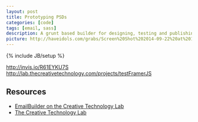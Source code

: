 ```yaml
---
layout: post
title: Prototyping PSDs
categories: [code]
tags: [email, sass]
description: A grunt based builder for designing, testing and publishing emails.
picture: http://haveidols.com/grabs/Screen%20Shot%202014-09-22%20at%2013.42.16.png
---
```

{% include JB/setup %}


http://invis.io/R61EYKU7S
http://lab.thecreativetechnology.com/projects/testFramerJS


## Resources
- [EmailBuilder on the Creative Technology Lab](http://gitlab.diplomatic-cover.com:9090/lab/emailBuilder/tree/master)
- [The Creative Technology Lab](http://lab.thecreativetechnology.com)